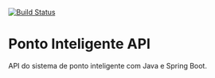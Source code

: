 [![Build Status](https://travis-ci.com/EduardoSLacerda/ponto-inteligente-api.svg?branch=master)](https://travis-ci.com/EduardoSLacerda/ponto-inteligente-api)

# Ponto Inteligente API
API do sistema de ponto inteligente com Java e Spring Boot.
